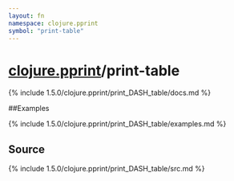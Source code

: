 ```yaml
---
layout: fn
namespace: clojure.pprint
symbol: "print-table"
---
```


# [clojure.pprint](../)/print-table

{% include 1.5.0/clojure.pprint/print_DASH_table/docs.md %}

##Examples

{% include 1.5.0/clojure.pprint/print_DASH_table/examples.md %}
## Source
{% include 1.5.0/clojure.pprint/print_DASH_table/src.md %}

